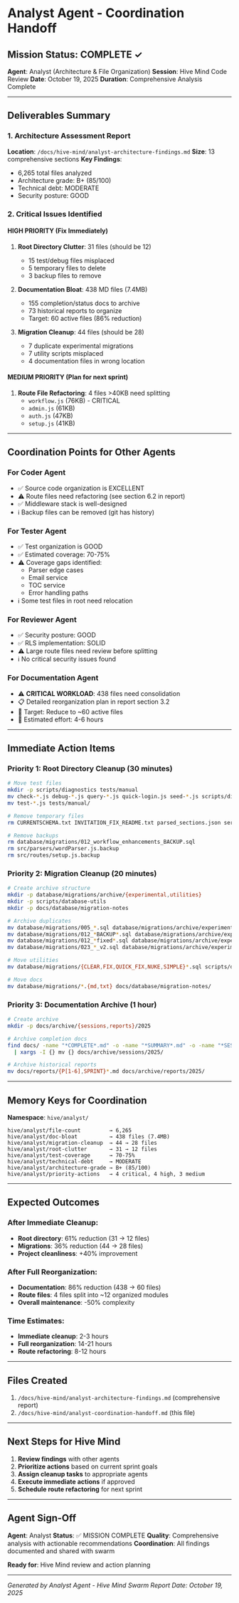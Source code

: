 # Analyst Agent - Coordination Handoff

## Mission Status: COMPLETE ✓

**Agent**: Analyst (Architecture & File Organization)
**Session**: Hive Mind Code Review
**Date**: October 19, 2025
**Duration**: Comprehensive Analysis Complete

---

## Deliverables Summary

### 1. Architecture Assessment Report
**Location**: `/docs/hive-mind/analyst-architecture-findings.md`
**Size**: 13 comprehensive sections
**Key Findings**:
- 6,265 total files analyzed
- Architecture grade: B+ (85/100)
- Technical debt: MODERATE
- Security posture: GOOD

### 2. Critical Issues Identified

#### HIGH PRIORITY (Fix Immediately)
1. **Root Directory Clutter**: 31 files (should be 12)
   - 15 test/debug files misplaced
   - 5 temporary files to delete
   - 3 backup files to remove
   
2. **Documentation Bloat**: 438 MD files (7.4MB)
   - 155 completion/status docs to archive
   - 73 historical reports to organize
   - Target: 60 active files (86% reduction)

3. **Migration Cleanup**: 44 files (should be 28)
   - 7 duplicate experimental migrations
   - 7 utility scripts misplaced
   - 4 documentation files in wrong location

#### MEDIUM PRIORITY (Plan for next sprint)
1. **Route File Refactoring**: 4 files >40KB need splitting
   - `workflow.js` (76KB) - CRITICAL
   - `admin.js` (61KB)
   - `auth.js` (47KB)
   - `setup.js` (41KB)

---

## Coordination Points for Other Agents

### For Coder Agent
- ✅ Source code organization is EXCELLENT
- ⚠️ Route files need refactoring (see section 6.2 in report)
- ✅ Middleware stack is well-designed
- ℹ️ Backup files can be removed (git has history)

### For Tester Agent
- ✅ Test organization is GOOD
- ✅ Estimated coverage: 70-75%
- ⚠️ Coverage gaps identified:
  - Parser edge cases
  - Email service
  - TOC service
  - Error handling paths
- ℹ️ Some test files in root need relocation

### For Reviewer Agent
- ✅ Security posture: GOOD
- ✅ RLS implementation: SOLID
- ⚠️ Large route files need review before splitting
- ℹ️ No critical security issues found

### For Documentation Agent
- ⚠️ **CRITICAL WORKLOAD**: 438 files need consolidation
- 📋 Detailed reorganization plan in report section 3.2
- 🎯 Target: Reduce to ~60 active files
- 📅 Estimated effort: 4-6 hours

---

## Immediate Action Items

### Priority 1: Root Directory Cleanup (30 minutes)
```bash
# Move test files
mkdir -p scripts/diagnostics tests/manual
mv check-*.js debug-*.js query-*.js quick-login.js seed-*.js scripts/diagnostics/
mv test-*.js tests/manual/

# Remove temporary files
rm CURRENTSCHEMA.txt INVITATION_FIX_README.txt parsed_sections.json server.log

# Remove backups
rm database/migrations/012_workflow_enhancements_BACKUP.sql
rm src/parsers/wordParser.js.backup
rm src/routes/setup.js.backup
```

### Priority 2: Migration Cleanup (20 minutes)
```bash
# Create archive structure
mkdir -p database/migrations/archive/{experimental,utilities}
mkdir -p scripts/database-utils
mkdir -p docs/database/migration-notes

# Archive duplicates
mv database/migrations/005_*.sql database/migrations/archive/experimental/
mv database/migrations/012_*BACKUP*.sql database/migrations/archive/experimental/
mv database/migrations/012_*fixed*.sql database/migrations/archive/experimental/
mv database/migrations/023_*_v2.sql database/migrations/archive/experimental/

# Move utilities
mv database/migrations/{CLEAR,FIX,QUICK_FIX,NUKE,SIMPLE}*.sql scripts/database-utils/

# Move docs
mv database/migrations/*.{md,txt} docs/database/migration-notes/
```

### Priority 3: Documentation Archive (1 hour)
```bash
# Create archive
mkdir -p docs/archive/{sessions,reports}/2025

# Archive completion docs
find docs/ -name "*COMPLETE*.md" -o -name "*SUMMARY*.md" -o -name "*SESSION*.md" \
  | xargs -I {} mv {} docs/archive/sessions/2025/

# Archive historical reports
mv docs/reports/{P[1-6],SPRINT}*.md docs/archive/reports/2025/
```

---

## Memory Keys for Coordination

**Namespace**: `hive/analyst/`

```
hive/analyst/file-count         → 6,265
hive/analyst/doc-bloat          → 438 files (7.4MB)
hive/analyst/migration-cleanup  → 44 → 28 files
hive/analyst/root-clutter       → 31 → 12 files
hive/analyst/test-coverage      → 70-75%
hive/analyst/technical-debt     → MODERATE
hive/analyst/architecture-grade → B+ (85/100)
hive/analyst/priority-actions   → 4 critical, 4 high, 3 medium
```

---

## Expected Outcomes

### After Immediate Cleanup:
- **Root directory**: 61% reduction (31 → 12 files)
- **Migrations**: 36% reduction (44 → 28 files)
- **Project cleanliness**: +40% improvement

### After Full Reorganization:
- **Documentation**: 86% reduction (438 → 60 files)
- **Route files**: 4 files split into ~12 organized modules
- **Overall maintenance**: -50% complexity

### Time Estimates:
- **Immediate cleanup**: 2-3 hours
- **Full reorganization**: 14-21 hours
- **Route refactoring**: 8-12 hours

---

## Files Created

1. `/docs/hive-mind/analyst-architecture-findings.md` (comprehensive report)
2. `/docs/hive-mind/analyst-coordination-handoff.md` (this file)

---

## Next Steps for Hive Mind

1. **Review findings** with other agents
2. **Prioritize actions** based on current sprint goals
3. **Assign cleanup tasks** to appropriate agents
4. **Execute immediate actions** if approved
5. **Schedule route refactoring** for next sprint

---

## Agent Sign-Off

**Agent**: Analyst
**Status**: ✅ MISSION COMPLETE
**Quality**: Comprehensive analysis with actionable recommendations
**Coordination**: All findings documented and shared with swarm

**Ready for**: Hive Mind review and action planning

---

*Generated by Analyst Agent - Hive Mind Swarm*
*Report Date: October 19, 2025*
